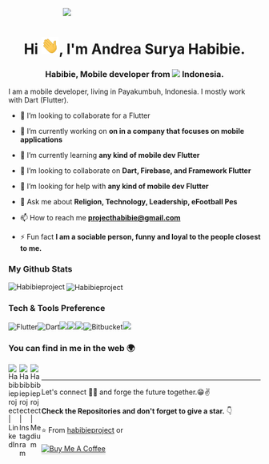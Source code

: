 <p align="center"><img src="https://media.tenor.com/images/49e8bbc5b4245a62076c898a713e8a28/tenor.gif" width="150" style="margin-right:100" />                    </p>
<h1 align="center">Hi <img src="https://raw.githubusercontent.com/ABSphreak/ABSphreak/master/gifs/Hi.gif" width="35" />, I'm Andrea Surya Habibie.</h1>
<h3 align="center">Habibie, Mobile developer from <img src="https://hatscripts.github.io/circle-flags/flags/id.svg" width="18"> <b>Indonesia</b>.</h3>

I am a mobile developer, living in Payakumbuh, Indonesia. I mostly work with Dart (Flutter).
- 👯 I’m looking to collaborate for a Flutter

- 🔭 I’m currently working on **on in a company that focuses on mobile applications**

- 🌱 I’m currently learning **any kind of mobile dev Flutter**

- 👯 I’m looking to collaborate on **Dart, Firebase, and Framework Flutter**

- 🤝 I’m looking for help with **any kind of mobile dev Flutter**

- 💬 Ask me about **Religion, Technology, Leadership, eFootball Pes**

- 📫 How to reach me **projecthabibie@gmail.com**

- ⚡ Fun fact **I am a sociable person, funny and loyal to the people closest to me.**

### My Github Stats
<p><img align="left" src="https://github-readme-stats.vercel.app/api/top-langs?username=Habibieproject&show_icons=true&locale=en&layout=compact" alt="Habibieproject" /></p>
<p>&nbsp;<img align="center" src="https://github-readme-stats.vercel.app/api?username=Habibieproject&show_icons=true&locale=en" alt="Habibieproject" /></p>


### Tech & Tools Preference

<img alt="Flutter" src="https://img.shields.io/badge/Flutter-02569B?style=flat-square&logo=flutter&logoColor=white" /><img alt="Dart" src="https://img.shields.io/badge/Dart-0175C2?style=flat-square&logo=dart&logoColor=white" /><img src="https://img.shields.io/badge/-MySQL-F29111?style=flat&logo=mysql&logoColor=FFFFFF"><img src="https://img.shields.io/badge/-Firebase-FFA611?style=flat&logo=firebase&logoColor=FFFFFF"><img src="http://img.shields.io/badge/-Github-000000?style=flat&logo=github&logoColor=FFFFFF"><img alt="Bitbucket" src="https://img.shields.io/badge/Bitbucket-0747a6?style=flat-square&logo=bitbucket&logoColor=white" /><img src="http://img.shields.io/badge/-VS%20Code-007ACC?style=flat&logo=visual%20studio%20code&logoColor=white">

### You can find in me in the web 🌍
[<img align="left" alt="Habibieproject | LinkedIn" width="22px" src="https://cdn.jsdelivr.net/npm/simple-icons@v3/icons/linkedin.svg" />][linkedin]
[<img align="left" alt="Habibieproject | Instagram" width="22px" src="https://cdn.jsdelivr.net/npm/simple-icons@v3/icons/instagram.svg" />][instagram]
[<img align="left" alt="Habibieproject | Medium" width="22px" src="https://cdn.jsdelivr.net/npm/simple-icons@3.0.1/icons/medium.svg" />][medium]

<br/>


---

Let's connect 👨‍💻 and forge the future together.😁✌

**Check the Repositories and don't forget to give a star.** 👇

:star: From [habibieproject](https://github.com/habibieproject) or
<br/>

<a href="https://www.buymeacoffee.com/ashabibie17" target="_blank"><img src="https://www.buymeacoffee.com/assets/img/custom_images/orange_img.png" alt="Buy Me A Coffee" style="height: 41px !important;width: 174px !important;box-shadow: 0px 3px 2px 0px rgba(190, 190, 190, 0.5) !important;-webkit-box-shadow: 0px 3px 2px 0px rgba(190, 190, 190, 0.5) !important;" ></a>

[instagram]: https://www.instagram.com/as_habibie17
[linkedin]: https://www.linkedin.com/in/andrea-surya-habibie
[medium]: https://medium.com/@as_habibie17

<!---
Habibieproject/Habibieproject is a ✨ special ✨ repository because its `README.md` (this file) appears on your GitHub profile.
You can click the Preview link to take a look at your changes.
--->
